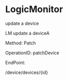 #     LogicMonitor


update a device

LM update a deviceA

Method: Patch

OperationID: patchDevice

EndPoint:

/device/devices/{id}
